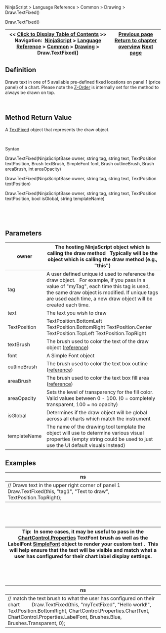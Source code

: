 ﻿


NinjaScript \> Language Reference \> Common \> Drawing \> Draw.TextFixed()






















Draw.TextFixed()







| \<\< [Click to Display Table of Contents](draw_textfixed.md) \>\> **Navigation:**     [NinjaScript](ninjascript.md) \> [Language Reference](language_reference_wip.md) \> [Common](common.md) \> [Drawing](drawing.md) \> Draw.TextFixed() | [Previous page](text.md) [Return to chapter overview](drawing.md) [Next page](textfixed.md) |
| --- | --- |











## Definition


Draws text in one of 5 available pre\-defined fixed locations on panel 1 (price panel) of a chart. Please note the [Z\-Order](zordertype.md) is internally set for the method to always be drawn on top.


 


## Method Return Value


A [TextFixed](textfixed.md) object that represents the draw object.


 


Syntax


Draw.TextFixed(NinjaScriptBase owner, string tag, string text, TextPosition textPosition, Brush textBrush, SimpleFont font, Brush outlineBrush, Brush areaBrush, int areaOpacity)  

Draw.TextFixed(NinjaScriptBase owner, string tag, string text, TextPosition textPosition)  

Draw.TextFixed(NinjaScriptBase owner, string tag, string text, TextPosition textPosition, bool isGlobal, string templateName)


 


 


## Parameters




| owner | The hosting NinjaScript object which is calling the draw method   Typically will be the object which is calling the draw method (e.g., "this") |
| --- | --- |
| tag | A user defined unique id used to reference the draw object.    For example, if you pass in a value of "myTag", each time this tag is used, the same draw object is modified. If unique tags are used each time, a new draw object will be created each time. |
| text | The text you wish to draw |
| TextPosition | TextPosition.BottomLeft TextPosition.BottomRight TextPosition.Center TextPosition.TopLeft TextPosition.TopRight |
| textBrush | The brush used to color the text of the draw object ([reference](https://msdn.microsoft.com/en-us/library/system.windows.media.brushes%28v=vs.110%29.aspx)) |
| font | A Simple Font object |
| outlineBrush | The brush used to color the text box outline ([reference](http://msdn.microsoft.com/en-us/library/system.drawing.color_members(v=vs.90).aspx)) |
| areaBrush | The brush used to color the text box fill area ([reference](http://msdn.microsoft.com/en-us/library/system.drawing.color_members(v=vs.90).aspx)) |
| areaOpacity | Sets the level of transparency for the fill color. Valid values between 0 \- 100\. (0 \= completely transparent, 100 \= no opacity) |
| isGlobal | Determines if the draw object will be global across all charts which match the instrument |
| templateName | The name of the drawing tool template the object will use to determine various visual properties (empty string could be used to just use the UI default visuals instead) |



## 


## 


## Examples




| ns |
| --- |
| // Draws text in the upper right corner of panel 1 Draw.TextFixed(this, "tag1", "Text to draw", TextPosition.TopRight); |



 


 




| Tip:  In some cases, it may be useful to pass in the [ChartControl.Properties](chartcontrol_properties.md) TextFont brush as well as the LabelFont [SimpleFont](simplefont_class.md) object to render your custom text .  This will help ensure that the text will be visible and match what a user has configured for their chart label display settings. |
| --- |



 


 




| ns |
| --- |
| // match the text brush to what the user has configured on their chart          Draw.TextFixed(this, "myTextFixed", "Hello world!", TextPosition.BottomRight, ChartControl.Properties.ChartText,     ChartControl.Properties.LabelFont, Brushes.Blue, Brushes.Transparent, 0); |









